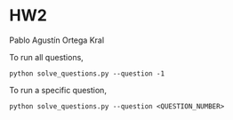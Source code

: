 # HW2

Pablo Agustín Ortega Kral

To run all questions,

```
python solve_questions.py --question -1
```

To run a specific question,

```
python solve_questions.py --question <QUESTION_NUMBER>
```
